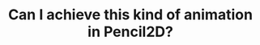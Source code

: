 ---
title: 'Can I achieve this kind of animation in Pencil2D?'
redirect_to:
  - 'https://discuss.pencil2d.org/t/can-i-achieve-this-kind-of-animation-in-pencil2d/1054'
---
